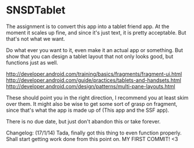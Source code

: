 SNSDTablet
==========

The assignment is to convert this app into a tablet friend app.
At the moment it scales up fine, and since it's just text, it is pretty acceptable.
But that's not what we want.

Do what ever you want to it, even make it an actual app or something.
But show that you can design a tablet layout that not only looks good, but functions just as well.

http://developer.android.com/training/basics/fragments/fragment-ui.html
http://developer.android.com/guide/practices/tablets-and-handsets.html
http://developer.android.com/design/patterns/multi-pane-layouts.html

These should point you in the right direction, I recommend you at least skim over them.
It might also be wise to get some sort of grasp on fragment, since that's what the app is made up of (This app and the SSF app).

There is no due date, but just don't abandon this or take forever.

Changelog:
(17/1/14)
Tada, finally got this thing to even function properly. Shall start getting work done from this point on. MY FIRST COMMIT! <3
